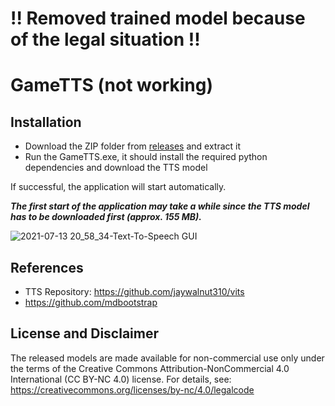 # !! Removed trained model because of the legal situation !!

# GameTTS (not working)


## Installation
  
- Download the ZIP folder from [releases](https://github.com/lexkoro/GameTTS/releases/latest/) and extract it
- Run the GameTTS.exe, it should install the required python dependencies and download the TTS model

If successful, the application will start automatically.


***The first start of the application may take a while since the TTS model has to be downloaded first (approx. 155 MB).***


![2021-07-13 20_58_34-Text-To-Speech GUI](https://user-images.githubusercontent.com/6319070/125511688-8c2aed42-d8ac-4826-bf57-fb2bfe27f0fb.png)


## References

- TTS Repository: https://github.com/jaywalnut310/vits
- https://github.com/mdbootstrap


## License and Disclaimer

The released models are made available for non-commercial use only under the terms of the Creative Commons Attribution-NonCommercial 4.0 International (CC BY-NC 4.0) license. For details, see: https://creativecommons.org/licenses/by-nc/4.0/legalcode
